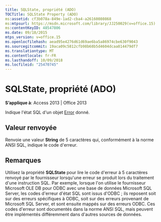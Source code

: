 ```yaml
---
title: SQLState, propriété (ADO)
TOCTitle: SQLState Property (ADO)
ms:assetid: cf3b078a-849e-1ad2-cba4-a26160080868
ms:mtpsurl: https://msdn.microsoft.com/library/JJ250029(v=office.15)
ms:contentKeyID: 48547806
ms.date: 09/18/2015
mtps_version: v=office.15
ms.openlocfilehash: aead95e4276d61d69ae6ba5a86974cbe630f9043
ms.sourcegitcommit: 19aca09c5812cfb98b68b5d4604dcaa814479df7
ms.translationtype: MT
ms.contentlocale: fr-FR
ms.lasthandoff: 10/09/2018
ms.locfileid: "25470745"
---
```

# <a name="sqlstate-property-ado"></a>SQLState, propriété (ADO)


**S’applique à**: Access 2013 | Office 2013

Indique l'état SQL d'un objet [Error](error-object-ado.md) donné.

## <a name="return-value"></a>Valeur renvoyée

Renvoie une valeur **String** de 5 caractères qui, conformément à la norme ANSI SQL, indique le code d'erreur.

## <a name="remarks"></a>Remarques

Utilisez la propriété **SQLState** pour lire le code d'erreur à 5 caractères renvoyé par le fournisseur lorsqu'une erreur se produit lors du traitement d'une instruction SQL. Par exemple, lorsque l'on utilise le fournisseur Microsoft OLE DB pour ODBC avec une base de données Microsoft SQL Server, les codes d'erreur d'état SQL sont issus d'ODBC ; ils reposent soit sur des erreurs spécifiques à ODBC, soit sur des erreurs provenant de Microsoft SQL Server, et sont ensuite mappés sur des erreurs ODBC. Ces codes d'erreur sont documentés dans la norme ANSI SQL, mais peuvent être implémentés différemment dans d'autres sources de données.

